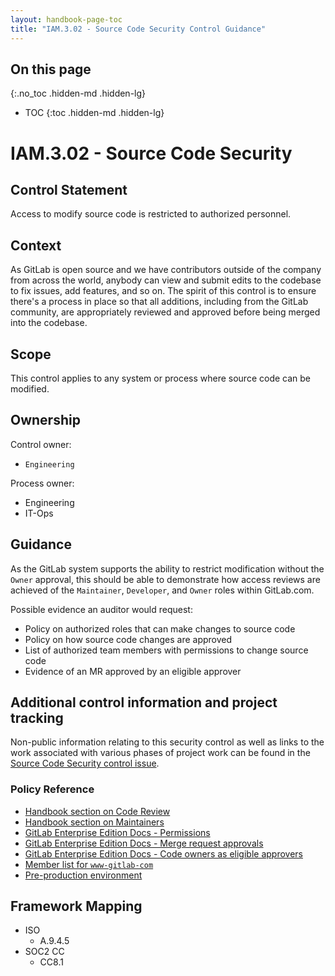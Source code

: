 ```yaml
---
layout: handbook-page-toc
title: "IAM.3.02 - Source Code Security Control Guidance"
---
```


## On this page
{:.no_toc .hidden-md .hidden-lg}

- TOC
{:toc .hidden-md .hidden-lg}

# IAM.3.02 - Source Code Security

## Control Statement

Access to modify source code is restricted to authorized personnel.

## Context

As GitLab is open source and we have contributors outside of the company from across the world, anybody can view and submit edits to the codebase to fix issues, add features, and so on. The spirit of this control is to ensure there's a process in place so that all additions, including from the GitLab community, are appropriately reviewed and approved before being merged into the codebase.

## Scope

This control applies to any system or process where source code can be modified.

## Ownership

Control owner:
* `Engineering`

Process owner:
* Engineering
* IT-Ops

## Guidance

As the GitLab system supports the ability to restrict modification without the `Owner` approval, this should be able to demonstrate how access reviews are achieved of the `Maintainer`, `Developer`, and `Owner` roles within GitLab.com.

Possible evidence an auditor would request:
* Policy on authorized roles that can make changes to source code
* Policy on how source code changes are approved 
* List of authorized team members with permissions to change source code
* Evidence of an MR approved by an eligible approver

## Additional control information and project tracking

Non-public information relating to this security control as well as links to the work associated with various phases of project work can be found in the [Source Code Security control issue](https://gitlab.com/gitlab-com/gl-security/compliance/compliance/issues/823).

### Policy Reference

* [Handbook section on Code Review](https://docs.gitlab.com/ee/development/code_review.html)
* [Handbook section on Maintainers](https://docs.gitlab.com/ee/development/code_review.html)
* [GitLab Enterprise Edition Docs - Permissions](https://docs.gitlab.com/ee/user/permissions.html)
* [GitLab Enterprise Edition Docs - Merge request approvals](https://docs.gitlab.com/ee/user/project/merge_requests/merge_request_approvals.html)
* [GitLab Enterprise Edition Docs - Code owners as eligible approvers](https://docs.gitlab.com/ee/user/project/merge_requests/merge_request_approvals.html#code-owners-as-eligible-approvers-starter)
* [Member list for `www-gitlab-com`](https://gitlab.com/gitlab-com/www-gitlab-com/-/project_members?sort=access_level_desc)
* [Pre-production environment](https://pre.gitlab.com/users/sign_in)

## Framework Mapping

* ISO
  * A.9.4.5
* SOC2 CC
  * CC8.1
